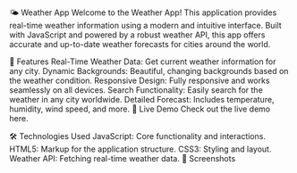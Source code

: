 🌤️ Weather App
Welcome to the Weather App! This application provides real-time weather information using a modern and intuitive interface. Built with JavaScript and powered by a robust weather API, this app offers accurate and up-to-date weather forecasts for cities around the world.


🌟 Features
Real-Time Weather Data: Get current weather information for any city.
Dynamic Backgrounds: Beautiful, changing backgrounds based on the weather condition.
Responsive Design: Fully responsive and works seamlessly on all devices.
Search Functionality: Easily search for the weather in any city worldwide.
Detailed Forecast: Includes temperature, humidity, wind speed, and more.
🚀 Live Demo
Check out the live demo here.

🛠️ Technologies Used
JavaScript: Core functionality and interactions.
HTML5: Markup for the application structure.
CSS3: Styling and layout.
Weather API: Fetching real-time weather data.
📸 Screenshots


